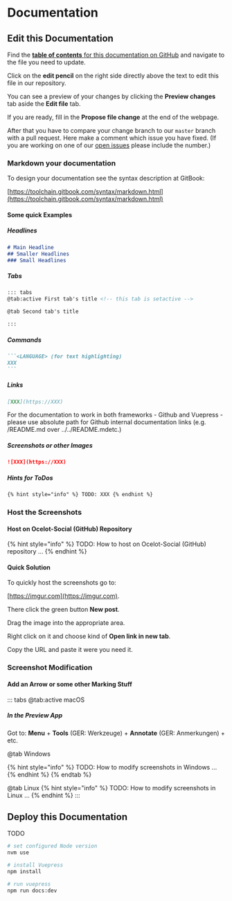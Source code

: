 # Documentation

## Edit this Documentation

Find the [**table of contents** for this documentation on GitHub](https://github.com/Ocelot-Social-Community/Ocelot-Social/blob/master/SUMMARY.md) and navigate to the file you need to update.

Click on the **edit pencil** on the right side directly above the text to edit this file in our repository.

You can see a preview of your changes by clicking the **Preview changes** tab aside the **Edit file** tab.

If you are ready, fill in the **Propose file change** at the end of the webpage.

After that you have to compare your change branch to our `master` branch with a pull request. Here make a comment which issue you have fixed. (If you are working on one of our [open issues](https://github.com/Ocelot-Social-Community/Ocelot-Social/issues) please include the number.)

### Markdown your documentation

To design your documentation see the syntax description at GitBook:

[https://toolchain.gitbook.com/syntax/markdown.html](https://toolchain.gitbook.com/syntax/markdown.html)

#### Some quick Examples

##### Headlines

```markdown
# Main Headline
## Smaller Headlines
### Small Headlines
```

##### Tabs

```markdown
::: tabs
@tab:active First tab's title <!-- this tab is setactive -->

@tab Second tab's title

:::
```


##### Commands

~~~markdown
```<LANGUAGE> (for text highlighting)
XXX
```
~~~

##### Links

```markdown
[XXX](https://XXX)
```
For the documentation to work in both frameworks - Github and Vuepress - please use absolute path for Github internal documentation links (e.g. /README.md over ../../README.mdetc.)

##### Screenshots or other Images

```markdown
![XXX](https://XXX)
```

##### Hints for ToDos

```markdown
{% hint style="info" %} TODO: XXX {% endhint %}
```

### Host the Screenshots

#### Host on Ocelot-Social \(GitHub\) Repository

{% hint style="info" %}
TODO: How to host on Ocelot-Social \(GitHub\) repository ...
{% endhint %}

#### Quick Solution

To quickly host the screenshots go to:

[https://imgur.com](https://imgur.com).

There click the green button **New post**.

Drag the image into the appropriate area.

Right click on it and choose kind of **Open link in new tab**.

Copy the URL and paste it were you need it.

### Screenshot Modification

#### Add an Arrow or some other Marking Stuff

::: tabs
@tab:active macOS

##### In the Preview App

Got to: **Menu** + **Tools** \(GER: Werkzeuge\) + **Annotate** \(GER: Anmerkungen\) + etc.

@tab Windows

{% hint style="info" %}
TODO: How to modify screenshots in Windows ...
{% endhint %}
{% endtab %}

@tab Linux
{% hint style="info" %}
TODO: How to modify screenshots in Linux ...
{% endhint %}
:::

## Deploy this Documentation

TODO

```bash
# set configured Node version
nvm use

# install Vuepress
npm install

# run vuepress
npm run docs:dev
```